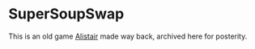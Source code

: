 # SuperSoupSwap

This is an old game [Alistair](https://github.com/anorman) made way back, archived here for posterity.
